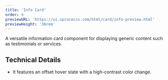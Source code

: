 ```yaml
---
title: 'Info Card'
order: 4
previewURL: 'https://ui.sprucecss.com/html/card/info-preview.html'
previewHeight: '36rem'
---
```


<p class="lead">A versatile information card component for displaying generic content such as testimonials or services.</p>

## Technical Details

- It features an offset hover state with a high-contrast color change.
